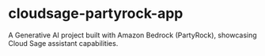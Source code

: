 # cloudsage-partyrock-app
A Generative AI project built with Amazon Bedrock (PartyRock), showcasing Cloud Sage assistant capabilities.
